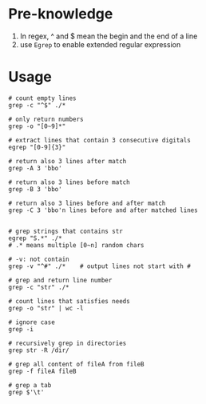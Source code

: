 # Pre-knowledge

1. In regex, ^ and $ mean the begin and the end of a line
2. use `Egrep`  to enable extended regular expression



# Usage

``` shell
# count empty lines
grep -c "^$" ./*

# only return numbers
grep -o "[0~9]*"

# extract lines that contain 3 consecutive digitals
egrep "[0-9]{3}"

# return also 3 lines after match
grep -A 3 'bbo'

# return also 3 lines before match
grep -B 3 'bbo'

# return also 3 lines before and after match
grep -C 3 'bbo'n lines before and after matched lines


# grep strings that contains str
egrep "S.*" ./*
# .* means multiple [0~n] random chars

# -v: not contain
grep -v "^#" ./*	# output lines not start with #

# grep and return line number
grep -c "str" ./*

# count lines that satisfies needs
grep -o "str" | wc -l

# ignore case
grep -i

# recursively grep in directories
grep str -R /dir/

# grep all content of fileA from fileB
grep -f fileA fileB

# grep a tab
grep $'\t'


```

